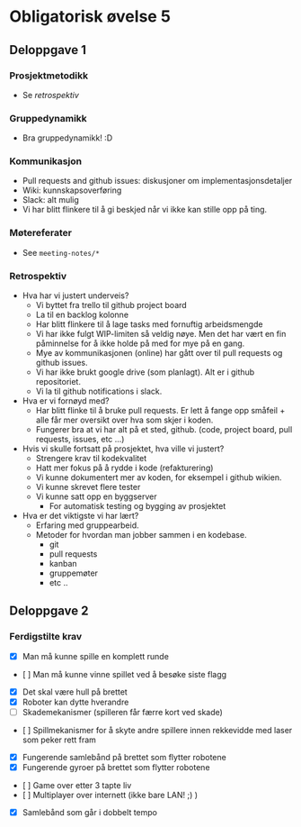 # Obligatorisk øvelse 5
## Deloppgave 1
### Prosjektmetodikk
* Se *retrospektiv*

### Gruppedynamikk
* Bra gruppedynamikk! :D

### Kommunikasjon
* Pull requests and github issues: diskusjoner om implementasjonsdetaljer
* Wiki: kunnskapsoverføring
* Slack: alt mulig
* Vi har blitt flinkere til å gi beskjed når vi ikke kan stille opp på ting.

### Møtereferater
* See `meeting-notes/*`

### Retrospektiv
* Hva har vi justert underveis?
    * Vi byttet fra trello til github project board
    * La til en backlog kolonne
    * Har blitt flinkere til å lage tasks med fornuftig arbeidsmengde
    * Vi har ikke fulgt WIP-limiten så veldig nøye. Men det har vært en fin påminnelse for å ikke holde på med for mye på en gang.
    * Mye av kommunikasjonen (online) har gått over til pull requests og github issues. 
    * Vi har ikke brukt google drive (som planlagt). Alt er i github repositoriet.
    * Vi la til github notifications i slack.
* Hva er vi fornøyd med?
    * Har blitt flinke til å bruke pull requests. Er lett å fange opp småfeil + alle får mer oversikt over hva som skjer i koden.
    * Fungerer bra at vi har alt på et sted, github. (code, project board, pull requests, issues, etc ...)
* Hvis vi skulle fortsatt på prosjektet, hva ville vi justert?
    * Strengere krav til kodekvalitet
    * Hatt mer fokus på å rydde i kode (refakturering)
    * Vi kunne dokumentert mer av koden, for eksempel i github wikien.
    * Vi kunne skrevet flere tester
    * Vi kunne satt opp en byggserver
        * For automatisk testing og bygging av prosjektet
* Hva er det viktigste vi har lært? 
    * Erfaring med gruppearbeid.
    * Metoder for hvordan man jobber sammen i en kodebase.
        * git
        * pull requests
        * kanban
        * gruppemøter
        * etc ..

## Deloppgave 2
### Ferdigstilte krav
* [x] Man må kunne spille en komplett runde
* [ ] Man må kunne vinne spillet ved å besøke siste flagg
* [x] Det skal være hull på brettet
* [x] Roboter kan dytte hverandre 
* [ ] Skademekanismer (spilleren får færre kort ved skade)
* [ ] Spillmekanismer for å skyte andre spillere innen rekkevidde med laser som peker rett fram
* [x] Fungerende samlebånd på brettet som flytter robotene
* [x] Fungerende gyroer på brettet som flytter robotene
* [ ] Game over etter 3 tapte liv
* [ ] Multiplayer over internett (ikke bare LAN! ;) )
* [x] Samlebånd som går i dobbelt tempo

